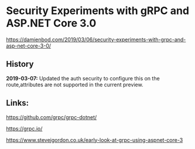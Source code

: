 # Security Experiments with gRPC and ASP.NET Core 3.0

https://damienbod.com/2019/03/06/security-experiments-with-grpc-and-asp-net-core-3-0/

## History

<strong>2019-03-07:</strong> Updated the auth security to configure this on the route,attributes are not supported in the current preview.

## Links:

https://github.com/grpc/grpc-dotnet/

https://grpc.io/

https://www.stevejgordon.co.uk/early-look-at-grpc-using-aspnet-core-3

